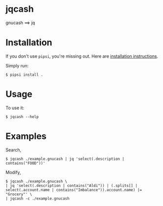 # jqcash

gnucash ==> jq


# Installation

If you don't use `pipsi`, you're missing out.
Here are [installation instructions](https://github.com/mitsuhiko/pipsi#readme).

Simply run:

    $ pipsi install .


# Usage

To use it:

    $ jqcash --help

# Examples

Search,

    $ jqcash ./example.gnucash | jq 'select(.description | contains("FOOD"))'

Modify,

    $ jqcash ./example.gnucash \
    | jq 'select(.description | contains("Aldi")) | (.splits[] | select(.account.name | contains("Imbalance")).account.name) |= "Grocery"' \
    | jqcash -c ./example.gnucash

